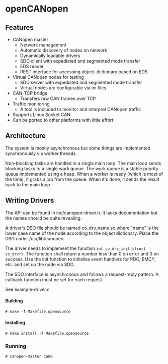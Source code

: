 # openCANopen
## Features
* CANopen master
  * Network management
  * Automatic discovery of nodes on network
  * Dynamically loadable drivers
  * SDO client with expediated and segmented mode transfer
  * EDS reader
  * REST interface for accessing object-dictionary based on EDS
* Virtual CANopen nodes for testing
  * SDO server with expediated and segmented mode transfer
  * Virtual nodes are configurable via ini files
* CAN-TCP bridge
  * Transfers raw CAN frames over TCP
* Traffic monitoring
  * A tool is included to monitor and interpret CANopen traffic
* Supports Linux Socket CAN
* Can be ported to other platforms with little effort

## Architecture
The system is mostly asynchronous but some things are implemented synchronously via worker threads.

Non-blocking tasks are handled in a single main loop. The main loop sends blocking tasks to a single work queue. The work queue is a stable priority queue implemented using a heap. When a worker is ready (which is most of the time), it grabs a job from the queue. When it's done, it sends the result back to the main loop.

## Writing Drivers
The API can be found in inc/canopen-driver.h. It lacks documentation but the names should be quite revealing.

A driver's DSO file should be named co_drv_name.so where "name" is the lower case name of the node according to the object dictionary. Place the DSO under /usr/lib/canopen.

The driver needs to implement the function `int co_drv_init(struct co_drv*)`. The function shall return a number less than 0 on error and 0 on success. Use the init function to initialise event handlers for PDO, EMCY, etc. and set up the node via SDO.

The SDO interface is asynchronous and follows a request-reply pattern. A callback function must be set for each request.

See example-driver.c

#### Building
`# make -f Makefile.opensource`
#### Installing
`# make install -f Makefile.opensource`
### Running
`# canopen-master can0`
